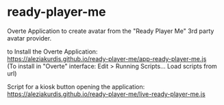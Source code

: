 # ready-player-me
Overte Application to create avatar from the "Ready Player Me" 3rd party avatar provider.
  
to Install the Overte Application:  
https://aleziakurdis.github.io/ready-player-me/app-ready-player-me.js  
(To install in "Overte" interface: Edit > Running Scripts... Load scripts from url)  
  
  
Script for a kiosk button opening the application:  
https://aleziakurdis.github.io/ready-player-me/live-ready-player-me.js  

   
